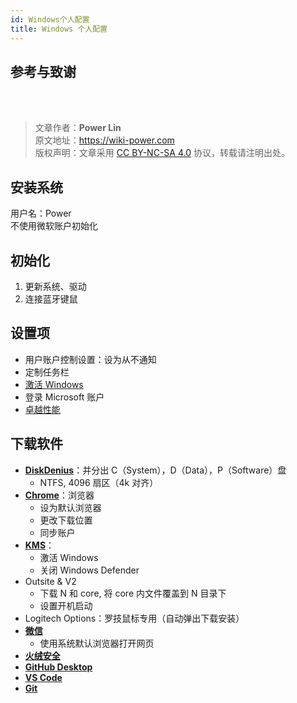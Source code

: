 ```yaml
---
id: Windows个人配置
title: Windows 个人配置
---
```




## 参考与致谢 



<br />

<br />

> 文章作者：**Power Lin**  
> 原文地址：<https://wiki-power.com>  
> 版权声明：文章采用 [CC BY-NC-SA 4.0](https://creativecommons.org/licenses/by/4.0/deed.zh) 协议，转载请注明出处。

## 安装系统

用户名：Power  
不使用微软账户初始化

## 初始化

1. 更新系统、驱动
2. 连接蓝牙键鼠

## 设置项

- 用户账户控制设置：设为从不通知
- 定制任务栏
- [激活 Windows](https://bobi.site/archives/57)
- 登录 Microsoft 账户
- [卓越性能](https://bobi.site/archives/875)


## 下载软件

- [**DiskDenius**](https://www.diskgenius.cn/download.php)：并分出 C（System），D（Data），P（Software）盘
  - NTFS, 4096 扇区（4k 对齐）
- [**Chrome**](https://www.google.cn/chrome/)：浏览器
  - 设为默认浏览器
  - 更改下载位置
  - 同步账户
- [**KMS**](https://github.com/linyuxuanlin/Windows-setup/blob/main/Software/System/KMS.exe)：
  - 激活 Windows
  - 关闭 Windows Defender
- Outsite & V2
  - 下载 N 和 core, 将 core 内文件覆盖到 N 目录下
  - 设置开机启动
- Logitech Options：罗技鼠标专用（自动弹出下载安装）
- [**微信**](https://pc.weixin.qq.com/?t=win_weixin&lang=zh_CN)
  - 使用系统默认浏览器打开网页
- [**火绒安全**](https://www.huorong.cn/)
- [**GitHub Desktop**](https://desktop.github.com)
- [**VS Code**](https://code.visualstudio.com/)
- [**Git**](https://git-scm.com/downloads)


